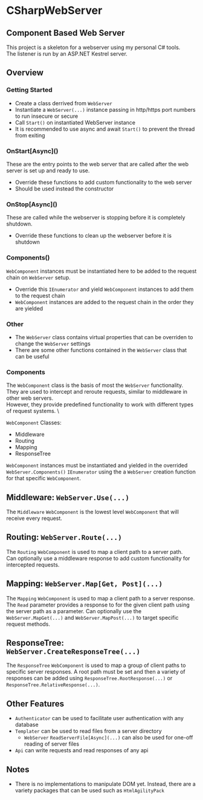 # CSharpWebServer
## Component Based Web Server
This project is a skeleton for a webserver using my personal C# tools. \
The listener is run by an ASP.NET Kestrel server.

## Overview

### Getting Started
- Create a class derrived from `WebServer`
- Instantiate a `WebServer(...)` instance passing in http/https port numbers to run insecure or secure
- Call `Start()` on instantiated WebServer instance
- It is recommended to use async and await `Start()` to prevent the thread from exiting

### OnStart\[Async\]()
These are the entry points to the web server that are called after the web server is set up and ready to use.
- Override these functions to add custom functionality to the web server
- Should be used instead the constructor

### OnStop\[Async\]()
These are called while the webserver is stopping before it is completely shutdown.
- Override these functions to clean up the webserver before it is shutdown

### Components()
`WebComponent` instances must be instantiated here to be added to the request chain on `WebServer` setup.
- Override this `IEnumerator` and yield `WebComponent` instances to add them to the request chain
- `WebComponent` instances are added to the request chain in the order they are yielded

### Other
- The `WebServer` class contains virtual properties that can be overriden to change the `WebServer` settings
- There are some other functions contained in the `WebServer` class that can be useful

### Components
The `WebComponent` class is the basis of most the `WebServer` functionality. \
They are used to intercept and reroute requests, similar to middleware in other web servers. \
However, they provide predefined functionality to work with different types of request systems. \

`WebComponent` Classes:
- Middleware
- Routing
- Mapping
- ResponseTree

`WebComponent` instances must be instantiated and yielded in the overrided 
`WebServer.Components()` `IEnumerator` using the a `WebServer` creation function for that specific `WebComponent`.

## Middleware: `WebServer.Use(...)`
The `Middleware` `WebComponent` is the lowest level `WebComponent` that will receive every request.

## Routing: `WebServer.Route(...)`
The `Routing` `WebComponent` is used to map a client path to a server path. \
Can optionally use a middleware response to add custom functionality for intercepted requests.

## Mapping: `WebServer.Map[Get, Post](...)`
The `Mapping` `WebComponent` is used to map a client path to a server response. \
The `Read` parameter provides a response to for the given client path using the server path as a parameter.
Can optionally use the `WebServer.MapGet(...)` and `WebServer.MapPost(...)` to target specific request methods.

## ResponseTree: `WebServer.CreateResponseTree(...)`
The `ResponseTree` `WebComponent` is used to map a group of client paths to specific server responses.
A root path must be set and then a variety of responses can be added using `ResponseTree.RootResponse(...)` or `ResponseTree.RelativeResponse(...)`.

## Other Features
- `Authenticator` can be used to facilitate user authentication with any database
- `Templater` can be used to read files from a server directory
  - `WebServer` `ReadServerFile[Async](...)` can also be used for one-off reading of server files
- `Api` can write requests and read responses of any api

## Notes
- There is no implementations to manipulate DOM yet. Instead, there are a variety packages that can be used such as `HtmlAgilityPack`
